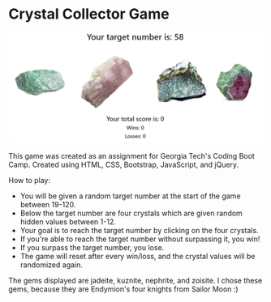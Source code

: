 # Crystal Collector Game


![Screenshot](screenshot.png)

This game was created as an assignment for Georgia Tech's Coding Boot Camp.
Created using HTML, CSS, Bootstrap, JavaScript, and jQuery.

How to play:
* You will be given a random target number at the start of the game between 19-120.
* Below the target number are four crystals which are given random hidden values between 1-12.
* Your goal is to reach the target number by clicking on the four crystals.
* If you're able to reach the target number without surpassing it, you win!
* If you surpass the target number, you lose.
* The game will reset after every win/loss, and the crystal values will be randomized again.

The gems displayed are jadeite, kuznite, nephrite, and zoisite.
I chose these gems, because they are Endymion's four knights from Sailor Moon :)
